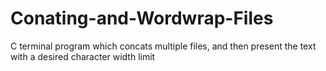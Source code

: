 # Conating-and-Wordwrap-Files
C terminal program which concats multiple files, and then present the text with a desired character width limit
